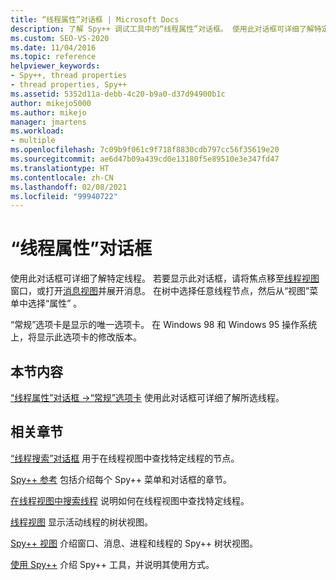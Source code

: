 ```yaml
---
title: “线程属性”对话框 | Microsoft Docs
description: 了解 Spy++ 调试工具中的“线程属性”对话框。 使用此对话框可详细了解特定线程。
ms.custom: SEO-VS-2020
ms.date: 11/04/2016
ms.topic: reference
helpviewer_keywords:
- Spy++, thread properties
- thread properties, Spy++
ms.assetid: 5352d11a-debb-4c20-b9a0-d37d94900b1c
author: mikejo5000
ms.author: mikejo
manager: jmartens
ms.workload:
- multiple
ms.openlocfilehash: 7c09b9f061c9f718f8830cdb797cc56f35619e20
ms.sourcegitcommit: ae6d47b09a439cd0e13180f5e89510e3e347fd47
ms.translationtype: HT
ms.contentlocale: zh-CN
ms.lasthandoff: 02/08/2021
ms.locfileid: "99940722"
---
```

# <a name="thread-properties-dialog-box"></a>“线程属性”对话框
使用此对话框可详细了解特定线程。 若要显示此对话框，请将焦点移至[线程视图](../debugger/threads-view.md)窗口，或打开[消息视图](../debugger/messages-view.md)并展开消息。 在树中选择任意线程节点，然后从“视图”菜单中选择“属性” 。

 “常规”选项卡是显示的唯一选项卡。 在 Windows 98 和 Windows 95 操作系统上，将显示此选项卡的修改版本。

## <a name="in-this-section"></a>本节内容
 [“线程属性”对话框 ->“常规”选项卡](../debugger/general-tab-thread-properties-dialog-box.md) 使用此对话框可详细了解所选线程。

## <a name="related-sections"></a>相关章节
 [“线程搜索”对话框](../debugger/thread-search-dialog-box.md) 用于在线程视图中查找特定线程的节点。

 [Spy++ 参考](../debugger/spy-increment-reference.md) 包括介绍每个 Spy++ 菜单和对话框的章节。

 [在线程视图中搜索线程](../debugger/how-to-search-for-a-thread-in-threads-view.md) 说明如何在线程视图中查找特定线程。

 [线程视图](../debugger/threads-view.md) 显示活动线程的树状视图。

 [Spy++ 视图](../debugger/spy-increment-views.md) 介绍窗口、消息、进程和线程的 Spy++ 树状视图。

 [使用 Spy++](../debugger/using-spy-increment.md) 介绍 Spy++ 工具，并说明其使用方式。